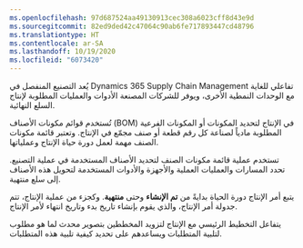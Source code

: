 ```yaml
---
ms.openlocfilehash: 97d687524aa49130913cec308a6023cff8d43e9d
ms.sourcegitcommit: 82ed9ded42c47064c90ab6fe717893447cd48796
ms.translationtype: HT
ms.contentlocale: ar-SA
ms.lasthandoff: 10/19/2020
ms.locfileid: "6073420"
---
```

يُعد التصنيع المنفصل في Dynamics 365 Supply Chain Management تفاعلي للغاية مع الوحدات النمطية الأخرى، ويوفر للشركات المصنعة الأدوات والعمليات المطلوبة لإنتاج السلع النهائية.

تُستخدم قوائم مكونات الأصناف (BOM) في الإنتاج لتحديد المكونات أو المكونات الفرعية المطلوبة مادياً لصناعة كل رقم قطعة أو صنف مجمّع في الإنتاج. وتعتبر قائمة مكونات الصنف مهمة لعمل دورة حياة الإنتاج وعملياتها.

تستخدم عملية قائمة مكونات الصنف لتحديد الأصناف المستخدمة في عملية التصنيع. تحدد المسارات والعمليات العملية والأجهزة والأدوات المستخدمة لتحويل هذه الأصناف إلى سلع منتهية.

يتبع أمر الإنتاج دورة الحياة بدايةً من **تم الإنشاء** وحتى **منتهية**.
وكجزء من عملية الإنتاج، تتم جدولة أمر الإنتاج، والذي يقوم بإنشاء تاريخ بدء وتاريخ انتهاء لأمر الإنتاج.

يتفاعل التخطيط الرئيسي مع الإنتاج لتزويد المخططين بتصوير محدث لما هو مطلوب لتلبية المتطلبات ويساعدهم على تحديد كيفية تلبية هذه المتطلبات.
